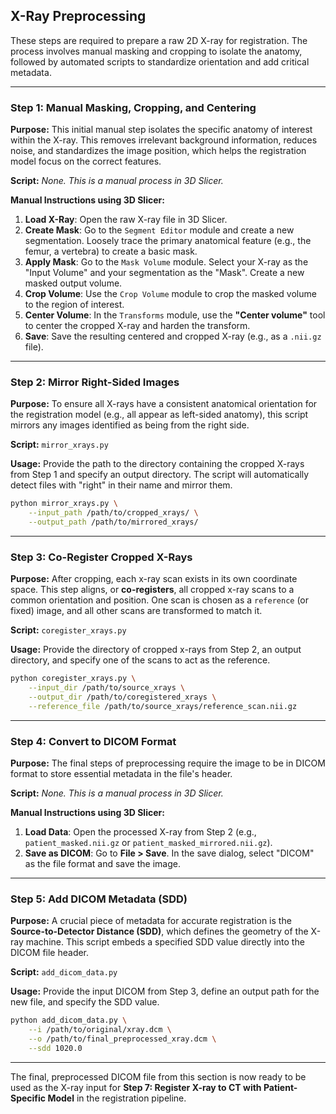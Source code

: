 ## X-Ray Preprocessing

These steps are required to prepare a raw 2D X-ray for registration. The process involves manual masking and cropping to isolate the anatomy, followed by automated scripts to standardize orientation and add critical metadata.

-----

### Step 1: Manual Masking, Cropping, and Centering

**Purpose:** This initial manual step isolates the specific anatomy of interest within the X-ray. This removes irrelevant background information, reduces noise, and standardizes the image position, which helps the registration model focus on the correct features.

**Script:** *None. This is a manual process in 3D Slicer.*

**Manual Instructions using 3D Slicer:**

1.  **Load X-Ray**: Open the raw X-ray file in 3D Slicer.
2.  **Create Mask**: Go to the `Segment Editor` module and create a new segmentation. Loosely trace the primary anatomical feature (e.g., the femur, a vertebra) to create a basic mask.
3.  **Apply Mask**: Go to the `Mask Volume` module. Select your X-ray as the "Input Volume" and your segmentation as the "Mask". Create a new masked output volume.
4.  **Crop Volume**: Use the `Crop Volume` module to crop the masked volume to the region of interest.
5.  **Center Volume**: In the `Transforms` module, use the **"Center volume"** tool to center the cropped X-ray and harden the transform.
6.  **Save**: Save the resulting centered and cropped X-ray (e.g., as a `.nii.gz` file).

-----

### Step 2: Mirror Right-Sided Images

**Purpose:** To ensure all X-rays have a consistent anatomical orientation for the registration model (e.g., all appear as left-sided anatomy), this script mirrors any images identified as being from the right side.

**Script:** `mirror_xrays.py`

**Usage:**
Provide the path to the directory containing the cropped X-rays from Step 1 and specify an output directory. The script will automatically detect files with "right" in their name and mirror them.

```bash
python mirror_xrays.py \
    --input_path /path/to/cropped_xrays/ \
    --output_path /path/to/mirrored_xrays/
```
-----

### Step 3: Co-Register Cropped X-Rays

**Purpose:** After cropping, each x-ray scan exists in its own coordinate space. This step aligns, or **co-registers**, all cropped x-ray scans to a common orientation and position. One scan is chosen as a `reference` (or fixed) image, and all other scans are transformed to match it.

**Script:** `coregister_xrays.py`

**Usage:**
Provide the directory of cropped x-rays from Step 2, an output directory, and specify one of the scans to act as the reference.

```bash
python coregister_xrays.py \
    --input_dir /path/to/source_xrays \
    --output_dir /path/to/coregistered_xrays \
    --reference_file /path/to/source_xrays/reference_scan.nii.gz
```

-----

### Step 4: Convert to DICOM Format

**Purpose:** The final steps of preprocessing require the image to be in DICOM format to store essential metadata in the file's header.

**Script:** *None. This is a manual process in 3D Slicer.*

**Manual Instructions using 3D Slicer:**

1.  **Load Data**: Open the processed X-ray from Step 2 (e.g., `patient_masked.nii.gz` or `patient_masked_mirrored.nii.gz`).
2.  **Save as DICOM**: Go to **File \> Save**. In the save dialog, select "DICOM" as the file format and save the image.

-----

### Step 5: Add DICOM Metadata (SDD)

**Purpose:** A crucial piece of metadata for accurate registration is the **Source-to-Detector Distance (SDD)**, which defines the geometry of the X-ray machine. This script embeds a specified SDD value directly into the DICOM file header.

**Script:** `add_dicom_data.py`

**Usage:**
Provide the input DICOM from Step 3, define an output path for the new file, and specify the SDD value.

```bash
python add_dicom_data.py \
    --i /path/to/original/xray.dcm \
    --o /path/to/final_preprocessed_xray.dcm \
    --sdd 1020.0 
```

-----

The final, preprocessed DICOM file from this section is now ready to be used as the X-ray input for **Step 7: Register X-ray to CT with Patient-Specific Model** in the registration pipeline.
